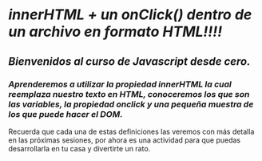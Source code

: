 # **_innerHTML + un onClick() dentro de un archivo en formato HTML!!!!_**

## **_Bienvenidos al curso de Javascript desde cero._**

### **_Aprenderemos a utilizar la propiedad innerHTML la cual reemplaza nuestro texto en HTML, conoceremos los que son las variables, la propiedad onclick y una pequeña muestra de los que puede hacer el DOM._**

Recuerda que cada una de estas definiciones las veremos con más detalla en las próximas sesiones, por ahora es una actividad para que puedas desarrollarla en tu casa y divertirte un rato.
